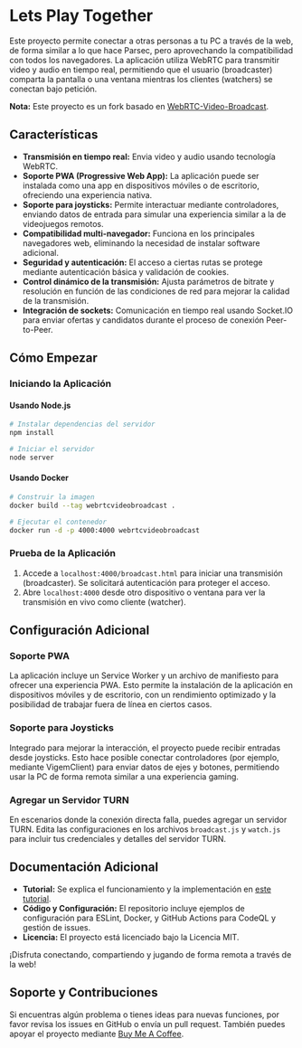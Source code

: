 # Lets Play Together

Este proyecto permite conectar a otras personas a tu PC a través de la web, de forma similar a lo que hace Parsec, pero aprovechando la compatibilidad con todos los navegadores. La aplicación utiliza WebRTC para transmitir video y audio en tiempo real, permitiendo que el usuario (broadcaster) comparta la pantalla o una ventana mientras los clientes (watchers) se conectan bajo petición.

**Nota:** Este proyecto es un fork basado en [WebRTC-Video-Broadcast](https://github.com/TannerGabriel/WebRTC-Video-Broadcast).

## Características

- **Transmisión en tiempo real:** Envia video y audio usando tecnología WebRTC.
- **Soporte PWA (Progressive Web App):** La aplicación puede ser instalada como una app en dispositivos móviles o de escritorio, ofreciendo una experiencia nativa.
- **Soporte para joysticks:** Permite interactuar mediante controladores, enviando datos de entrada para simular una experiencia similar a la de videojuegos remotos.
- **Compatibilidad multi-navegador:** Funciona en los principales navegadores web, eliminando la necesidad de instalar software adicional.
- **Seguridad y autenticación:** El acceso a ciertas rutas se protege mediante autenticación básica y validación de cookies.
- **Control dinámico de la transmisión:** Ajusta parámetros de bitrate y resolución en función de las condiciones de red para mejorar la calidad de la transmisión.
- **Integración de sockets:** Comunicación en tiempo real usando Socket.IO para enviar ofertas y candidatos durante el proceso de conexión Peer-to-Peer.

## Cómo Empezar

### Iniciando la Aplicación

#### Usando Node.js

```bash
# Instalar dependencias del servidor
npm install

# Iniciar el servidor
node server
```

#### Usando Docker

```bash
# Construir la imagen
docker build --tag webrtcvideobroadcast .

# Ejecutar el contenedor
docker run -d -p 4000:4000 webrtcvideobroadcast
```

### Prueba de la Aplicación

1. Accede a `localhost:4000/broadcast.html` para iniciar una transmisión (broadcaster). Se solicitará autenticación para proteger el acceso.
2. Abre `localhost:4000` desde otro dispositivo o ventana para ver la transmisión en vivo como cliente (watcher).

## Configuración Adicional

### Soporte PWA

La aplicación incluye un Service Worker y un archivo de manifiesto para ofrecer una experiencia PWA. Esto permite la instalación de la aplicación en dispositivos móviles y de escritorio, con un rendimiento optimizado y la posibilidad de trabajar fuera de línea en ciertos casos.

### Soporte para Joysticks

Integrado para mejorar la interacción, el proyecto puede recibir entradas desde joysticks. Esto hace posible conectar controladores (por ejemplo, mediante VigemClient) para enviar datos de ejes y botones, permitiendo usar la PC de forma remota similar a una experiencia gaming.

### Agregar un Servidor TURN

En escenarios donde la conexión directa falla, puedes agregar un servidor TURN. Edita las configuraciones en los archivos `broadcast.js` y `watch.js` para incluir tus credenciales y detalles del servidor TURN.

## Documentación Adicional

- **Tutorial:** Se explica el funcionamiento y la implementación en [este tutorial](https://gabrieltanner.org/blog/webrtc-video-broadcast).
- **Código y Configuración:** El repositorio incluye ejemplos de configuración para ESLint, Docker, y GitHub Actions para CodeQL y gestión de issues.
- **Licencia:** El proyecto está licenciado bajo la Licencia MIT.

¡Disfruta conectando, compartiendo y jugando de forma remota a través de la web!

## Soporte y Contribuciones

Si encuentras algún problema o tienes ideas para nuevas funciones, por favor revisa los issues en GitHub o envía un pull request. También puedes apoyar el proyecto mediante [Buy Me A Coffee](https://buymeacoffee.com/pacificsilent).

